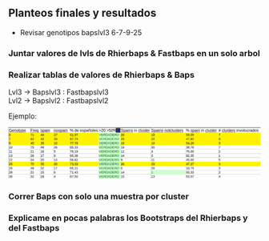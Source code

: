 ## Planteos finales y resultados

- Revisar genotipos bapslvl3 6-7-9-25


### Juntar valores de lvls de Rhierbaps & Fastbaps en un solo arbol

### Realizar tablas de valores de Rhierbaps & Baps

Lvl3 -> Bapslvl3 : Fastbapslvl3  
Lvl2 -> Bapslvl2 : Fastbapslvl2

Ejemplo:

![](assets/README-2f27baeb.png)

### Correr Baps con solo una muestra por cluster

### Explicame en pocas palabras los Bootstraps del Rhierbaps y del Fastbaps
